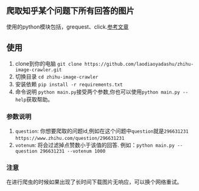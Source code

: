 ## 爬取知乎某个问题下所有回答的图片
使用的python模块包括，grequest、click.[参考文章](https://www.huihuidehui.top/posts/4fcb5fd7.html)

## 使用

1. clone到你的电脑 `git clone https://github.com/laodiaoyadashu/zhihu-image-crawler.git`
2. 切换目录 `cd zhihu-image-crawler`
3. 安装依赖 `pip install -r requirements.txt`
4. 命令说明 `python main.py`接受两个参数,你也可以使用`python main.py --help`获取帮助。
### 参数说明
1. `question`: 你想要爬取的问题id,例如在这个问题中`question`就是`296631231` `https://www.zhihu.com/question/296631231`
2. `votenum`: 将会过滤掉点赞数小于该值的回答.
	例如：`python main.py --question 296631231 --votenum 1000`

### 注意
在进行爬虫的时候如果出现了长时间下载图片无响应，可以换个网络重试。
